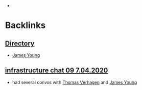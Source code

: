 - 

# Backlinks
## [Directory](<Directory.md>)
- [James Young](<James Young.md>)

## [infrastructure chat 09 7.04.2020](<infrastructure chat 09 7.04.2020.md>)
- had several convos with [Thomas Verhagen](<Thomas Verhagen.md>) and [James Young](<James Young.md>)

